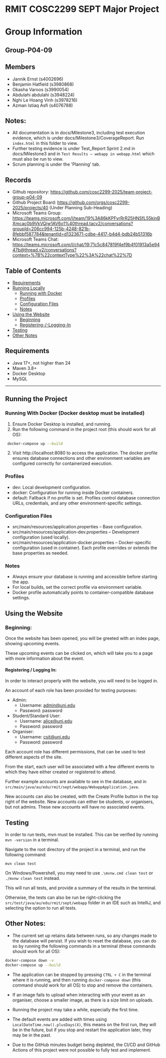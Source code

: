 # RMIT COSC2299 SEPT Major Project

# Group Information

## Group-P04-09

## Members

- Jannik Ernst (s4002696)
- Benjamin Hatfield (s3980868)
- Okasha Varoos (s3990054)
- Abdulahi abdulahi (s3948224)
- Nghi Le Hoang Vinh (s3978216)
- Azman Istiaq Asfi (s4076788)

## Notes:
- All documentation is in docs/Milestone3, including test execution evidence, which is under docs/Milestone3/CoverageReport. Run `index.html` in this folder to view.
- Further testing evidence is under Test_Report Sprint 2.md in docs/Milestone3 and in `Test Results — webapp in webapp.html` which must also be run to view.
- Scrum planning is under the 'Planning' tab.

## Records

- Github repository: https://github.com/cosc2299-2025/team-project-group-p04-09
- Github Project Board: https://github.com/orgs/cosc2299-2025/projects/40 (Under Planning Sub-Heading)
- Microsoft Teams Group: https://teams.microsoft.com/l/team/19%3A86kKPFvrRrR25HNSfL55kinBXmcac0b9VkVQjw1AV6o1%40thread.tacv2/conversations?groupId=206cc994-125b-4248-821b-8febbf587784&tenantId=d1323671-cdbe-4417-b4d4-bdb24b51316b
- Microsoft Teams Chat: https://teams.microsoft.com/l/chat/19:71c5c847819f4ef9b4f01913a5e9447b@thread.v2/conversations?context=%7B%22contextType%22%3A%22chat%22%7D

## Table of Contents

- [Requirements](#requirements)
- [Running Locally](#running-the-project)
    - [Running with Docker](#running-with-docker-docker-desktop-must-be-installed)
    - [Profiles](#profiles)
    - [Configuration Files](#configuration-files)
    - [Notes](#notes-1)
- [Using the Website](#using-the-website)
    - [Beginning](#beginning)
    - [Registering-/-Logging-In](#registering--logging-in)
- [Testing](#testing)
- [Other Notes](#other-notes)

## Requirements

- Java 17+, not higher than 24
- Maven 3.8+
- Docker Desktop
- MySQL

---

## Running the Project

### Running With Docker (Docker desktop must be installed)
1.  Ensure Docker Desktop is installed, and running. 
2. Run the following command in the project root (this should work for all OS):

```bash
 docker-compose up --build
```

2. Visit http://localhost:8080 to access the application.
   The docker profile ensures database connections and other environment variables are configured correctly for containerized execution.

### Profiles

- dev: Local development configuration.
- docker: Configuration for running inside Docker containers.
- default: Fallback if no profile is set.
  Profiles control database connection URLs, credentials, and any other environment-specific settings.

### Configuration Files

- src/main/resources/application.properties – Base configuration.
- src/main/resources/application-dev.properties – Development configuration (used locally).
- src/main/resources/application-docker.properties – Docker-specific configuration (used in container).
  Each profile overrides or extends the base properties as needed.

### Notes

- Always ensure your database is running and accessible before starting the app.
- For local builds, set the correct profile via environment variable.
- Docker profile automatically points to container-compatible database settings.

## Using the Website

### Beginning:
Once the website has been opened, you will be greeted with an index page, showing upcoming events.

These upcoming events can be clicked on, which will take you to a page with more information about the event.

#### Registering / Logging In:

In order to interact properly with the website, you will need to be logged in.

An account of each role has been provided for testing purposes:

- Admin:
  - Username: admin@uni.edu
  - Password: password
- Student/Standard User:
  - Username: alice@uni.edu
  - Password: password 
- Organiser:
    - Username: csit@uni.edu
    - Password: password

Each account role has different permissions, that can be used to test different aspects of the site.

From the start, each user will be associated with a few different events to which they have either created or registered to attend.

Further example accounts are available to see in the database, and in `src/main/java/au/edu/rmit/sept/webapp/WebappApplication.java`.

New accounts can also be created, with the Create Profile button in the top right of the website. New accounts can either be students, or organisers, but not admins.
These new accounts will have no associated events.

## Testing

In order to run tests, mvn must be installed. This can be verified by running `mvn -version` in a terminal.

Navigate to the root directory of the project in a terminal, and run the following command:

`mvn clean test`

On Windows/Powershell, you may need to use `.\mvnw.cmd clean test` or `./mvnw clean test` instead.

This will run all tests, and provide a summary of the results in the terminal.

Otherwise, the tests can also be run be right-clicking the `src/test/java/au/edu/rmit/sept/webapp` folder in an IDE such as IntelliJ, and selecting the option to run all tests.

## Other Notes:
- The current set up retains data between runs, so any changes made to the database will persist.
If you wish to reset the database, you can do so by running the following commands in a terminal (these commands should work for all OS):

```bash
docker-compose down -v
docker-compose up --build
```

- The application can be stopped by pressing `CTRL + C` in the terminal where it is running, and then running `docker-compose down` (this command should work for all OS) to stop and remove the containers.

- If an image fails to upload when interacting with your event as an organiser, choose a smaller image, as there is a size limit on uploads.

- Running the project may take a while, especially the first time.

- The default events are added with times using `LocalDateTime.now().plusDays(X)`, this means on the first run, they will be in the future, but if you stop and restart the application later, they may be in the past.

- Due to the GitHub minutes budget being depleted, the CI/CD and GitHub Actions of this project were not possible to fully test and implement.
